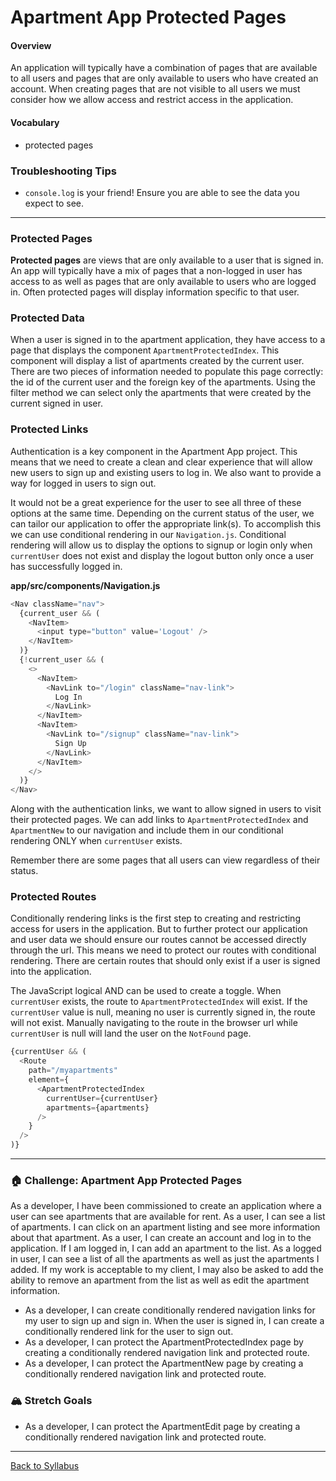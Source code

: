 # Apartment App Protected Pages

#### Overview

An application will typically have a combination of pages that are available to all users and pages that are only available to users who have created an account. When creating pages that are not visible to all users we must consider how we allow access and restrict access in the application.

#### Vocabulary

- protected pages

### Troubleshooting Tips

- `console.log` is your friend! Ensure you are able to see the data you expect to see.

---

### Protected Pages

**Protected pages** are views that are only available to a user that is signed in. An app will typically have a mix of pages that a non-logged in user has access to as well as pages that are only available to users who are logged in. Often protected pages will display information specific to that user.

### Protected Data

When a user is signed in to the apartment application, they have access to a page that displays the component `ApartmentProtectedIndex`. This component will display a list of apartments created by the current user. There are two pieces of information needed to populate this page correctly: the id of the current user and the foreign key of the apartments. Using the filter method we can select only the apartments that were created by the current signed in user.

### Protected Links

Authentication is a key component in the Apartment App project. This means that we need to create a clean and clear experience that will allow new users to sign up and existing users to log in. We also want to provide a way for logged in users to sign out.

It would not be a great experience for the user to see all three of these options at the same time. Depending on the current status of the user, we can tailor our application to offer the appropriate link(s). To accomplish this we can use conditional rendering in our `Navigation.js`. Conditional rendering will allow us to display the options to signup or login only when `currentUser` does not exist and display the logout button only once a user has successfully logged in.

**app/src/components/Navigation.js**

```javascript
<Nav className="nav">
  {current_user && (
    <NavItem>
      <input type="button" value='Logout' />
    </NavItem>
  )}
  {!current_user && (
    <>
      <NavItem>
        <NavLink to="/login" className="nav-link">
          Log In
        </NavLink>
      </NavItem>
      <NavItem>
        <NavLink to="/signup" className="nav-link">
          Sign Up
        </NavLink>
      </NavItem>
    </>
  )}
</Nav>
```

Along with the authentication links, we want to allow signed in users to visit their protected pages. We can add links to `ApartmentProtectedIndex` and `ApartmentNew` to our navigation and include them in our conditional rendering ONLY when `currentUser` exists.

Remember there are some pages that all users can view regardless of their status.

### Protected Routes

Conditionally rendering links is the first step to creating and restricting access for users in the application. But to further protect our application and user data we should ensure our routes cannot be accessed directly through the url. This means we need to protect our routes with conditional rendering. There are certain routes that should only exist if a user is signed into the application.

The JavaScript logical AND can be used to create a toggle. When `currentUser` exists, the route to `ApartmentProtectedIndex` will exist. If the `currentUser` value is null, meaning no user is currently signed in, the route will not exist. Manually navigating to the route in the browser url while `currentUser` is null will land the user on the `NotFound` page.

```javascript
{currentUser && (
  <Route
    path="/myapartments"
    element={
      <ApartmentProtectedIndex
        currentUser={currentUser}
        apartments={apartments}
      />
    }
  />
)}
```

---

### 🏠 Challenge: Apartment App Protected Pages

As a developer, I have been commissioned to create an application where a user can see apartments that are available for rent. As a user, I can see a list of apartments. I can click on an apartment listing and see more information about that apartment. As a user, I can create an account and log in to the application. If I am logged in, I can add an apartment to the list. As a logged in user, I can see a list of all the apartments as well as just the apartments I added. If my work is acceptable to my client, I may also be asked to add the ability to remove an apartment from the list as well as edit the apartment information.

- As a developer, I can create conditionally rendered navigation links for my user to sign up and sign in. When the user is signed in, I can create a conditionally rendered link for the user to sign out.
- As a developer, I can protect the ApartmentProtectedIndex page by creating a conditionally rendered navigation link and protected route.
- As a developer, I can protect the ApartmentNew page by creating a conditionally rendered navigation link and protected route.

### 🏔 Stretch Goals

- As a developer, I can protect the ApartmentEdit page by creating a conditionally rendered navigation link and protected route.

---

[Back to Syllabus](../../README.md#unit-nine-react-and-rails-with-authentication)
